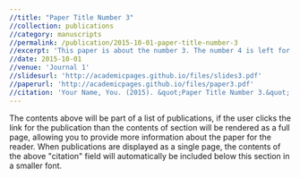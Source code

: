 ```yaml
---
//title: "Paper Title Number 3"
//collection: publications
//category: manuscripts
//permalink: /publication/2015-10-01-paper-title-number-3
//excerpt: 'This paper is about the number 3. The number 4 is left for future work.'
//date: 2015-10-01
//venue: 'Journal 1'
//slidesurl: 'http://academicpages.github.io/files/slides3.pdf'
//paperurl: 'http://academicpages.github.io/files/paper3.pdf'
//citation: 'Your Name, You. (2015). &quot;Paper Title Number 3.&quot; <i>Journal 1</i>. 1(3).'
---
```


The contents above will be part of a list of publications, if the user clicks the link for the publication than the contents of section will be rendered as a full page, allowing you to provide more information about the paper for the reader. When publications are displayed as a single page, the contents of the above "citation" field will automatically be included below this section in a smaller font.
